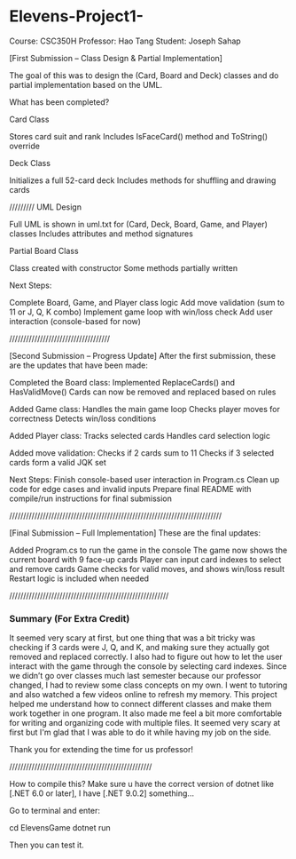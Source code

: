 # Elevens-Project1-

Course: CSC350H
Professor: Hao Tang
Student: Joseph Sahap

[First Submission – Class Design & Partial Implementation]

The goal of this was to design the (Card, Board and Deck) classes and do partial implementation based on the UML.

What has been completed?

Card Class

Stores card suit and rank
Includes IsFaceCard() method and ToString() override

Deck Class

Initializes a full 52-card deck
Includes methods for shuffling and drawing cards


/////////
UML Design

Full UML is shown in uml.txt for (Card, Deck, Board, Game, and Player) classes
Includes attributes and method signatures

Partial Board Class

Class created with constructor
Some methods partially written

Next Steps:

Complete Board, Game, and Player class logic
Add move validation (sum to 11 or J, Q, K combo)
Implement game loop with win/loss check
Add user interaction (console-based for now)

////////////////////////////////////

[Second Submission – Progress Update]
After the first submission, these are the updates that have been made:

Completed the Board class:
    Implemented ReplaceCards() and HasValidMove()
    Cards can now be removed and replaced based on rules

Added Game class:
    Handles the main game loop
    Checks player moves for correctness
    Detects win/loss conditions

Added Player class:
    Tracks selected cards
    Handles card selection logic

Added move validation:
    Checks if 2 cards sum to 11
    Checks if 3 selected cards form a valid JQK set

Next Steps:
    Finish console-based user interaction in Program.cs
    Clean up code for edge cases and invalid inputs
    Prepare final README with compile/run instructions for final submission

////////////////////////////////////////////////////////////////////////////

[Final Submission – Full Implementation]
These are the final updates:

Added Program.cs to run the game in the console
The game now shows the current board with 9 face-up cards
Player can input card indexes to select and remove cards
Game checks for valid moves, and shows win/loss result
Restart logic is included when needed

/////////////////////////////////////////////////////////

### Summary (For Extra Credit)

It seemed very scary at first, but one thing that was a bit tricky was checking if 3 cards were J, Q, and K, and making sure they actually got removed and replaced correctly. I also had to figure out how to let the user interact with the game through the console by selecting card indexes. Since we didn’t go over classes much last semester because our professor changed, I had to review some class concepts on my own. I went to tutoring and also watched a few videos online to refresh my memory. This project helped me understand how to connect different classes and make them work together in one program. It also made me feel a bit more comfortable for writing and organizing code with multiple files. It seemed very scary at first but I'm glad that I was able to do it while having my job on the side.

Thank you for extending the time for us professor!

///////////////////////////////////////////////////

How to compile this?
Make sure u have the correct version of dotnet like [.NET 6.0 or later], I have [.NET 9.0.2] something...

Go to terminal and enter: 

cd ElevensGame
dotnet run

Then you can test it.